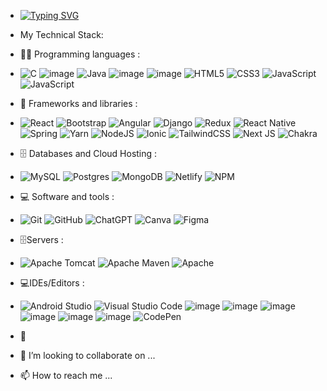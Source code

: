 - <a href="https://git.io/typing-svg"><img src="https://readme-typing-svg.demolab.com?font=Fira+Code&weight=900&size=38&pause=1000&center=true&vCenter=true&width=435&lines=Hello+there+!;This+is+Siddhesh;Java+FSD⚡;Technical+Enthusiast🚀+" alt="Typing SVG" /></a>
- My Technical Stack:
- 👨‍💻 Programming languages :
- ![C](https://img.shields.io/badge/c-%2300599C.svg?style=for-the-badge&logo=c&logoColor=white)  ![image](https://github.com/user-attachments/assets/2068f3d5-2f1a-4a9d-905d-78db25892a35) ![Java](https://img.shields.io/badge/java-%23ED8B00.svg?style=for-the-badge&logo=openjdk&logoColor=white) ![image](https://github.com/user-attachments/assets/b5c906d1-e24c-4ac4-b0b6-50983629087a)
 ![image](https://github.com/user-attachments/assets/b3017f56-055e-484f-ac68-3da8fd15185a) ![HTML5](https://img.shields.io/badge/html5-%23E34F26.svg?style=for-the-badge&logo=html5&logoColor=white) ![CSS3](https://img.shields.io/badge/css3-%231572B6.svg?style=for-the-badge&logo=css3&logoColor=white) ![JavaScript](https://img.shields.io/badge/javascript-%23323330.svg?style=for-the-badge&logo=javascript&logoColor=%23F7DF1E) ![JavaScript](https://img.shields.io/badge/javascript-%23323330.svg?style=for-the-badge&logo=javascript&logoColor=%23F7DF1E)


-  🧰 Frameworks and libraries :
- ![React](https://img.shields.io/badge/react-%2320232a.svg?style=for-the-badge&logo=react&logoColor=%2361DAFB) ![Bootstrap](https://img.shields.io/badge/bootstrap-%238511FA.svg?style=for-the-badge&logo=bootstrap&logoColor=white) ![Angular](https://img.shields.io/badge/angular-%23DD0031.svg?style=for-the-badge&logo=angular&logoColor=white) ![Django](https://img.shields.io/badge/django-%23092E20.svg?style=for-the-badge&logo=django&logoColor=white) ![Redux](https://img.shields.io/badge/redux-%23593d88.svg?style=for-the-badge&logo=redux&logoColor=white) ![React Native](https://img.shields.io/badge/react_native-%2320232a.svg?style=for-the-badge&logo=react&logoColor=%2361DAFB) ![Spring](https://img.shields.io/badge/spring-%236DB33F.svg?style=for-the-badge&logo=spring&logoColor=white) ![Yarn](https://img.shields.io/badge/yarn-%232C8EBB.svg?style=for-the-badge&logo=yarn&logoColor=white) ![NodeJS](https://img.shields.io/badge/node.js-6DA55F?style=for-the-badge&logo=node.js&logoColor=white) ![Ionic](https://img.shields.io/badge/Ionic-%233880FF.svg?style=for-the-badge&logo=Ionic&logoColor=white) ![TailwindCSS](https://img.shields.io/badge/tailwindcss-%2338B2AC.svg?style=for-the-badge&logo=tailwind-css&logoColor=white) ![Next JS](https://img.shields.io/badge/Next-black?style=for-the-badge&logo=next.js&logoColor=white) ![Chakra](https://img.shields.io/badge/chakra-%234ED1C5.svg?style=for-the-badge&logo=chakraui&logoColor=white)
  
- 🗄️ Databases and Cloud Hosting :
- ![MySQL](https://img.shields.io/badge/mysql-4479A1.svg?style=for-the-badge&logo=mysql&logoColor=white) ![Postgres](https://img.shields.io/badge/postgres-%23316192.svg?style=for-the-badge&logo=postgresql&logoColor=white) ![MongoDB](https://img.shields.io/badge/MongoDB-%234ea94b.svg?style=for-the-badge&logo=mongodb&logoColor=white) ![Netlify](https://img.shields.io/badge/netlify-%23000000.svg?style=for-the-badge&logo=netlify&logoColor=#00C7B7) ![NPM](https://img.shields.io/badge/NPM-%23CB3837.svg?style=for-the-badge&logo=npm&logoColor=white)

- 💻 Software and tools :
- ![Git](https://img.shields.io/badge/git-%23F05033.svg?style=for-the-badge&logo=git&logoColor=white) ![GitHub](https://img.shields.io/badge/github-%23121011.svg?style=for-the-badge&logo=github&logoColor=white) ![ChatGPT](https://img.shields.io/badge/chatGPT-74aa9c?style=for-the-badge&logo=openai&logoColor=white) ![Canva](https://img.shields.io/badge/Canva-%2300C4CC.svg?style=for-the-badge&logo=Canva&logoColor=white) ![Figma](https://img.shields.io/badge/figma-%23F24E1E.svg?style=for-the-badge&logo=figma&logoColor=white)
  
- 🗄️Servers :
- ![Apache Tomcat](https://img.shields.io/badge/apache%20tomcat-%23F8DC75.svg?style=for-the-badge&logo=apache-tomcat&logoColor=black) ![Apache Maven](https://img.shields.io/badge/Apache%20Maven-C71A36?style=for-the-badge&logo=Apache%20Maven&logoColor=white) ![Apache](https://img.shields.io/badge/apache-%23D42029.svg?style=for-the-badge&logo=apache&logoColor=white)
  
- 💻IDEs/Editors :
- ![Android Studio](https://img.shields.io/badge/android%20studio-346ac1?style=for-the-badge&logo=android%20studio&logoColor=white) ![Visual Studio Code](https://img.shields.io/badge/Visual%20Studio%20Code-0078d7.svg?style=for-the-badge&logo=visual-studio-code&logoColor=white) ![image](https://github.com/user-attachments/assets/9b58f658-87ff-4580-8a56-b42b95ba8bdf) ![image](https://github.com/user-attachments/assets/d4cf5f3e-fcb7-4d36-892f-07df47f53cd1) ![image](https://github.com/user-attachments/assets/9032b650-bea2-4850-9cbb-f70b4511ddff) ![image](https://github.com/user-attachments/assets/aa5fc541-d094-4ee5-86bc-e06b1369440f) ![image](https://github.com/user-attachments/assets/99c60f92-2629-485d-b1ff-4163a84aa0c4) ![image](https://github.com/user-attachments/assets/2e2ec800-3225-45f3-830b-639516b83d70) ![CodePen](https://img.shields.io/badge/CodePen-white?style=for-the-badge&logo=codepen&logoColor=black)






























- 🌱 
- 💞️ I’m looking to collaborate on ...
- 📫 How to reach me ...

<!---
siddheshkhade/siddheshkhade is a ✨ special ✨ repository because its `README.md` (this file) appears on your GitHub profile.
You can click the Preview link to take a look at your changes.
--->
